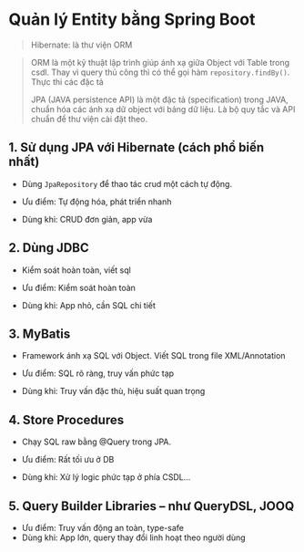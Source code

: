 # Quản lý Entity bằng Spring Boot

> Hibernate: là thư viện ORM

> ORM là một kỹ thuật lập trình giúp ánh xạ giữa Object với Table trong csdl. Thay vì query thủ công thì có thể gọi hàm `repository.findBy()`. Thực thi các đặc tả
>>
> JPA (JAVA persistence API) là một đặc tả (specification) trong JAVA, chuẩn hóa các ánh xạ dữ object với bảng dữ liệu. Là bộ quy tắc và API chuẩn để thư viện cài đặt theo.


## 1. Sử dụng JPA với Hibernate (cách phổ biến nhất)
- Dùng `JpaRepository` để thao tác crud một cách tự động.

- Ưu điểm: Tự động hóa, phát triển nhanh
- Dùng khi: CRUD đơn giản, app vừa

## 2. Dùng JDBC
- Kiểm soát hoàn toàn, viết sql

- Ưu điểm: Kiểm soát hoàn toàn
- Dùng khi: App nhỏ, cần SQL chi tiết

## 3. MyBatis
- Framework ánh xạ SQL với Object. Viết SQL trong file XML/Annotation

- Ưu điểm: SQL rõ ràng, truy vấn phức tạp
- Dùng khi: Truy vấn đặc thù, hiệu suất quan trọng

## 4. Store Procedures
- Chạy SQL raw bằng @Query trong JPA.

- Ưu điểm: Rất tối ưu ở DB
- Dùng khi: Xử lý logic phức tạp ở phía CSDL...

## 5. Query Builder Libraries – như QueryDSL, JOOQ

- Ưu điểm: Truy vấn động an toàn, type-safe
- Dùng khi: App lớn, query thay đổi linh hoạt theo người dùng
